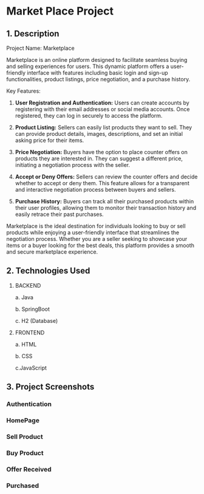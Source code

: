 # Market Place Project

## 1. Description

Project Name: Marketplace

Marketplace is an online platform designed to facilitate seamless buying and selling experiences for users. This dynamic platform offers a user-friendly interface with features including basic login and sign-up functionalities, product listings, price negotiation, and a purchase history.

Key Features:
1. **User Registration and Authentication:** Users can create accounts by registering with their email addresses or social media accounts. Once registered, they can log in securely to access the platform.

2. **Product Listing:** Sellers can easily list products they want to sell. They can provide product details, images, descriptions, and set an initial asking price for their items.

3. **Price Negotiation:** Buyers have the option to place counter offers on products they are interested in. They can suggest a different price, initiating a negotiation process with the seller.

4. **Accept or Deny Offers:** Sellers can review the counter offers and decide whether to accept or deny them. This feature allows for a transparent and interactive negotiation process between buyers and sellers.

5. **Purchase History:** Buyers can track all their purchased products within their user profiles, allowing them to monitor their transaction history and easily retrace their past purchases.

Marketplace is the ideal destination for individuals looking to buy or sell products while enjoying a user-friendly interface that streamlines the negotiation process. Whether you are a seller seeking to showcase your items or a buyer looking for the best deals, this platform provides a smooth and secure marketplace experience.
## 2. Technologies Used

 1. BACKEND

       a. Java
    
       b. SpringBoot

       c. H2 (Database)


 2. FRONTEND
    
       a. HTML
    
       b. CSS
    
       c.JavaScript
## 3. Project Screenshots

### Authentication

### HomePage

### Sell Product

### Buy Product

### Offer Received

### Purchased